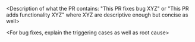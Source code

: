 <Description of what the PR contains: "This PR fixes bug XYZ" or "This PR adds functionality XYZ" where XYZ are descriptive enough but concise as well>

<For bug fixes, explain the triggering cases as well as root cause>
<Description of why things were implemented the way the were in the PR>

<Link to design page and status (approved/not approved yet) if applicable>